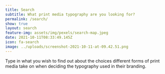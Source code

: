 ```yaml
---
title: Search
subtitle: What print media typography are you looking for?
permalink: /search/
show: true
layout: search
feature-img: assets/img/pexels/search-map.jpeg
date: 2021-10-11T08:33:49.145Z
icon: fa-search
image: ../uploads/screenshot-2021-10-11-at-09.42.51.png
---
```

Type in what you wish to find out about the choices different forms of print media take on when deciding the typography used in their branding.